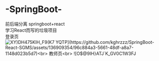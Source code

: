 # -SpringBoot-
前后端分离 springboot+react<br>
学习React而写的垃圾项目<br>
登录页<br>
![XY)DH475KIH_F9(K7 `YQTP](https://github.com/kghrzzz/SpringBoot-React-SGMS/assets/136909354/96c884a3-5661-48df-a8a7-1148d023b5d7)<br>
教师页<br>
![O$@`9IH}ATJ`K_GV0C1W3FJ](https://github.com/kghrzzz/SpringBoot-React-SGMS/assets/136909354/a0fbc51a-c934-48a1-b964-f107d451d602)

